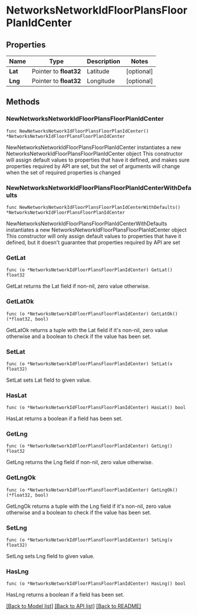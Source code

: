 # NetworksNetworkIdFloorPlansFloorPlanIdCenter

## Properties

Name | Type | Description | Notes
------------ | ------------- | ------------- | -------------
**Lat** | Pointer to **float32** | Latitude | [optional] 
**Lng** | Pointer to **float32** | Longitude | [optional] 

## Methods

### NewNetworksNetworkIdFloorPlansFloorPlanIdCenter

`func NewNetworksNetworkIdFloorPlansFloorPlanIdCenter() *NetworksNetworkIdFloorPlansFloorPlanIdCenter`

NewNetworksNetworkIdFloorPlansFloorPlanIdCenter instantiates a new NetworksNetworkIdFloorPlansFloorPlanIdCenter object
This constructor will assign default values to properties that have it defined,
and makes sure properties required by API are set, but the set of arguments
will change when the set of required properties is changed

### NewNetworksNetworkIdFloorPlansFloorPlanIdCenterWithDefaults

`func NewNetworksNetworkIdFloorPlansFloorPlanIdCenterWithDefaults() *NetworksNetworkIdFloorPlansFloorPlanIdCenter`

NewNetworksNetworkIdFloorPlansFloorPlanIdCenterWithDefaults instantiates a new NetworksNetworkIdFloorPlansFloorPlanIdCenter object
This constructor will only assign default values to properties that have it defined,
but it doesn't guarantee that properties required by API are set

### GetLat

`func (o *NetworksNetworkIdFloorPlansFloorPlanIdCenter) GetLat() float32`

GetLat returns the Lat field if non-nil, zero value otherwise.

### GetLatOk

`func (o *NetworksNetworkIdFloorPlansFloorPlanIdCenter) GetLatOk() (*float32, bool)`

GetLatOk returns a tuple with the Lat field if it's non-nil, zero value otherwise
and a boolean to check if the value has been set.

### SetLat

`func (o *NetworksNetworkIdFloorPlansFloorPlanIdCenter) SetLat(v float32)`

SetLat sets Lat field to given value.

### HasLat

`func (o *NetworksNetworkIdFloorPlansFloorPlanIdCenter) HasLat() bool`

HasLat returns a boolean if a field has been set.

### GetLng

`func (o *NetworksNetworkIdFloorPlansFloorPlanIdCenter) GetLng() float32`

GetLng returns the Lng field if non-nil, zero value otherwise.

### GetLngOk

`func (o *NetworksNetworkIdFloorPlansFloorPlanIdCenter) GetLngOk() (*float32, bool)`

GetLngOk returns a tuple with the Lng field if it's non-nil, zero value otherwise
and a boolean to check if the value has been set.

### SetLng

`func (o *NetworksNetworkIdFloorPlansFloorPlanIdCenter) SetLng(v float32)`

SetLng sets Lng field to given value.

### HasLng

`func (o *NetworksNetworkIdFloorPlansFloorPlanIdCenter) HasLng() bool`

HasLng returns a boolean if a field has been set.


[[Back to Model list]](../README.md#documentation-for-models) [[Back to API list]](../README.md#documentation-for-api-endpoints) [[Back to README]](../README.md)


